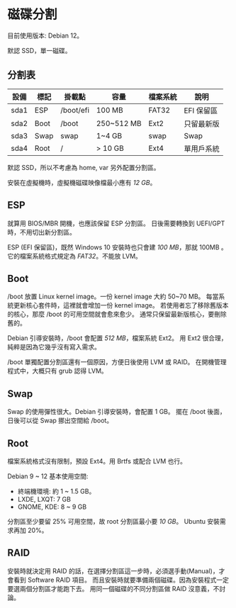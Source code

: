 磁碟分割
========

目前使用版本: Debian 12。

默認 SSD，單一磁碟。

分割表
------

| 設備 | 標記  | 掛載點    | 容量      | 檔案系統 | 說明       |
|------|-------|-----------|-----------|----------|------------|
| sda1 | ESP   | /boot/efi | 100 MB    | FAT32    | EFI 保留區 |
| sda2 | Boot  | /boot     | 250~512 MB| Ext2     | 只留最新版 |
| sda3 | Swap  | swap      | 1~4 GB    | swap     | Swap       |
| sda4 | Root  | /         | > 10 GB   | Ext4     | 單用戶系統 |

默認 SSD，所以不考慮為 home, var 另外配置分割區。

安裝在虛擬機時，虛擬機磁碟映像檔最小應有 *12 GB*。

ESP
----

就算用 BIOS/MBR 開機，也應該保留 ESP 分割區。
日後需要轉換到 UEFI/GPT 時，不用切出新分割區。

ESP (EFI 保留區)，既然 Windows 10 安裝時也只會建 *100 MB*，那就 100MB 。
它的檔案系統格式規定為 *FAT32*。不能放 LVM。

Boot
----

/boot 放置 Linux kernel image。一份 kernel image 大約 50~70 MB。
每當系統更新核心套件時，這裡就會增加一份 kernel image。
若使用者忘了移除舊版本的核心，那麼 /boot 的可用空間就會愈來愈少。
通常只保留最新版核心，要刪除舊的。

Debian 引導安裝時，/boot 會配置 *512 MB*，檔案系統 Ext2。
用 Ext2 很合理，純粹是因為它幾乎沒有寫入需求。

/boot 單獨配置分割區還有一個原因，方便日後使用 LVM 或 RAID。
在開機管理程式中，大概只有 grub 認得 LVM。

Swap
----

Swap 的使用彈性很大。Debian 引導安裝時，會配置 1 GB。
擺在 /boot 後面，日後可以從 Swap 挪出空間給 /boot。

Root
----

檔案系統格式沒有限制，預設 Ext4。用 Brtfs 或配合 LVM 也行。

Debian 9 ~ 12 基本使用空間:

* 終端機環境: 約 1 ~ 1.5 GB。
* LXDE, LXQT: 7 GB
* GNOME, KDE: 8 ~ 9 GB

分割區至少要留 25% 可用空間，故 root 分割區最小要 *10 GB*。
Ubuntu 安裝需求再加 20%。

RAID
----

安裝時就決定用 RAID 的話，在選擇分割區這一步時，必須選手動(Manual)，才會看到 Software RAID 項目。
而且安裝時就要準備兩個磁碟。因為安裝程式一定要選兩個分割區才能跑下去。
用同一個磁碟的不同分割區做 RAID 沒意義，不討論。
